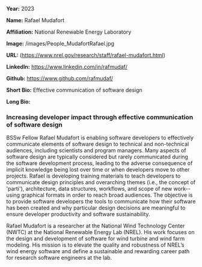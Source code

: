 **Year:** 2023

**Name:** Rafael Mudafort

**Affiliation:** National Renewable Energy Laboratory

**Image:** /images/People_MudafortRafael.jpg

**URL:** (https://www.nrel.gov/research/staff/rafael-mudafort.html)

**LinkedIn:** https://www.linkedin.com/in/rafmudaf/ 

**Github:** https://www.github.com/rafmudaf/

**Short Bio:** Effective communication of software design

**Long Bio:**
### Increasing developer impact through effective communication of software design

BSSw Fellow Rafael Mudafort is enabling software developers to effectively communicate elements of software design to technical and non-technical audiences, including scientists and program managers. Many aspects of software design are typically considered but rarely communicated during the software development process, leading to the adverse consequence of implicit knowledge being lost over time or when developers move to other projects. Rafael is developing training materials to teach developers to communicate design principles and overarching themes (i.e., the concept of 'parti'), architecture, data structures, workflows, and scope of new work--using graphical formats  in order to reach broad audiences. The objective is to provide software developers the tools to communicate how their software has been created and why particular design decisions are meaningful to ensure developer productivity and software sustainability. 

Rafael Mudafort is a researcher at the National Wind Technology Center (NWTC) at the National Renewable Energy Lab (NREL). His work focuses on the design and development of software for wind turbine and wind farm modeling. His mission is to elevate the quality and robustness of NREL’s wind energy software and define a sustainable and rewarding career path for research software engineers at the lab.

